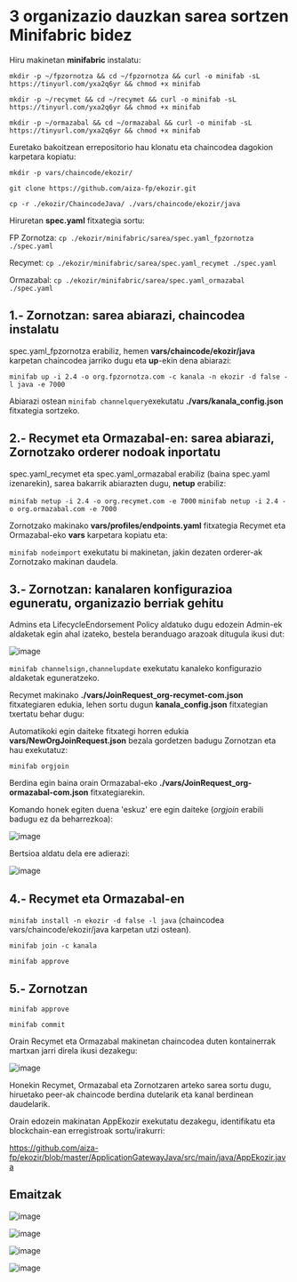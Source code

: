 # 3 organizazio dauzkan sarea sortzen Minifabric bidez 

Hiru makinetan **minifabric** instalatu:

`mkdir -p ~/fpzornotza && cd ~/fpzornotza && curl -o minifab -sL https://tinyurl.com/yxa2q6yr && chmod +x minifab`

`mkdir -p ~/recymet && cd ~/recymet && curl -o minifab -sL https://tinyurl.com/yxa2q6yr && chmod +x minifab`

`mkdir -p ~/ormazabal && cd ~/ormazabal && curl -o minifab -sL https://tinyurl.com/yxa2q6yr && chmod +x minifab`

Euretako bakoitzean errepositorio hau klonatu eta chaincodea dagokion karpetara kopiatu:

`mkdir -p vars/chaincode/ekozir/`

`git clone https://github.com/aiza-fp/ekozir.git`

`cp -r ./ekozir/ChaincodeJava/ ./vars/chaincode/ekozir/java`

Hiruretan **spec.yaml** fitxategia sortu:

FP Zornotza: `cp ./ekozir/minifabric/sarea/spec.yaml_fpzornotza ./spec.yaml`

Recymet: `cp ./ekozir/minifabric/sarea/spec.yaml_recymet ./spec.yaml`

Ormazabal: `cp ./ekozir/minifabric/sarea/spec.yaml_ormazabal ./spec.yaml`

## 1.- Zornotzan: sarea abiarazi, chaincodea instalatu

spec.yaml_fpzornotza erabiliz, hemen **vars/chaincode/ekozir/java** karpetan chaincodea jarriko dugu eta **up**-ekin dena abiarazi:

`minifab up -i 2.4 -o org.fpzornotza.com -c kanala -n ekozir -d false -l java -e 7000`

Abiarazi ostean `minifab channelquery`exekutatu **./vars/kanala_config.json** fitxategia sortzeko.

## 2.- Recymet eta Ormazabal-en: sarea abiarazi, Zornotzako orderer nodoak inportatu

spec.yaml_recymet eta spec.yaml_ormazabal erabiliz (baina spec.yaml izenarekin), sarea bakarrik abiarazten dugu, **netup** erabiliz:

`minifab netup -i 2.4 -o org.recymet.com -e 7000`
`minifab netup -i 2.4 -o org.ormazabal.com -e 7000`

Zornotzako makinako **vars/profiles/endpoints.yaml** fitxategia Recymet eta Ormazabal-eko **vars** karpetara kopiatu eta:

`minifab nodeimport` exekutatu bi makinetan, jakin dezaten orderer-ak Zornotzako makinan daudela.

## 3.- Zornotzan: kanalaren konfigurazioa eguneratu, organizazio berriak gehitu

Admins eta LifecycleEndorsement Policy aldatuko dugu edozein Admin-ek aldaketak egin ahal izateko, bestela beranduago arazoak ditugula ikusi dut:

![image](https://user-images.githubusercontent.com/94653085/227966728-e352492d-0c16-47aa-9515-8f5010c1be2c.png)

`minifab channelsign,channelupdate` exekutatu kanaleko konfigurazio aldaketak eguneratzeko.

Recymet makinako **./vars/JoinRequest_org-recymet-com.json** fitxategiaren edukia, lehen sortu dugun **kanala_config.json** fitxategian txertatu behar dugu:

Automatikoki egin daiteke fitxategi horren edukia **vars/NewOrgJoinRequest.json** bezala gordetzen badugu Zornotzan eta hau exekutatuz:

`minifab orgjoin`

Berdina egin baina orain Ormazabal-eko **./vars/JoinRequest_org-ormazabal-com.json** fitxategiarekin.

Komando honek egiten duena 'eskuz' ere egin daiteke (*orgjoin* erabili badugu ez da beharrezkoa):

![image](https://user-images.githubusercontent.com/94653085/227046176-d69c9e17-5073-43c2-a53a-6b5cf8775f00.png)

Bertsioa aldatu dela ere adierazi:

![image](https://user-images.githubusercontent.com/94653085/227047747-e42d7f7f-9a7c-4a67-9ace-06b44a57d20f.png)

## 4.- Recymet eta Ormazabal-en

`minifab install -n ekozir -d false -l java` (chaincodea vars/chaincode/ekozir/java karpetan utzi ostean).

`minifab join -c kanala`

`minifab approve`

## 5.- Zornotzan

`minifab approve`

`minifab commit`

Orain Recymet eta Ormazabal makinetan chaincodea duten kontainerrak martxan jarri direla ikusi dezakegu:

![image](https://user-images.githubusercontent.com/94653085/227524167-24e9fdd6-073d-4af7-9df5-8c7b007ef5b6.png)

Honekin Recymet, Ormazabal eta Zornotzaren arteko sarea sortu dugu, hiruetako peer-ak chaincode berdina dutelarik eta kanal berdinean daudelarik.

Orain edozein makinatan AppEkozir exekutatu dezakegu, identifikatu eta blockchain-ean erregistroak sortu/irakurri:

https://github.com/aiza-fp/ekozir/blob/master/ApplicationGatewayJava/src/main/java/AppEkozir.java

## Emaitzak

![image](https://user-images.githubusercontent.com/94653085/227968398-8fc655ea-33d4-4115-9667-a87f994d8165.png)

![image](https://user-images.githubusercontent.com/94653085/227968531-9c1259a0-0cf3-43dd-987f-7cf90e66765c.png)

![image](https://user-images.githubusercontent.com/94653085/227968589-fa78738b-b9de-40f6-8eeb-c7e5847a4846.png)

![image](https://user-images.githubusercontent.com/94653085/227968702-8dc15f0a-02af-4ea8-826d-7b43af16e268.png)

